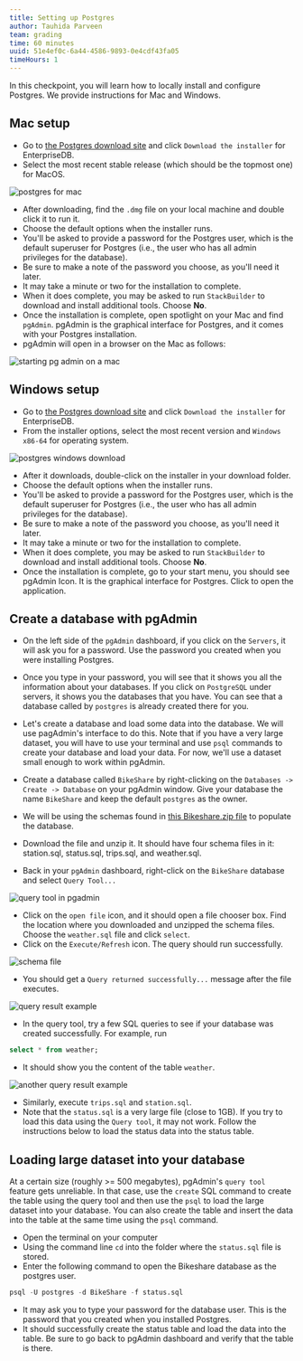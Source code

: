 ```yaml
---
title: Setting up Postgres
author: Tauhida Parveen
team: grading
time: 60 minutes
uuid: 51e4ef0c-6a44-4586-9893-0e4cdf43fa05
timeHours: 1
---
```


In this checkpoint, you will learn how to locally install and configure Postgres. We provide instructions for Mac and Windows. 

## Mac setup

* Go to [the Postgres download site](https://www.postgresql.org/download/macosx/) and click `Download the installer` for EnterpriseDB.
* Select the most recent stable release (which should be the topmost one) for MacOS.


![postgres for mac](postgres-Mac-1.png)

* After downloading, find the `.dmg` file on your local machine and double click it to run it. 
* Choose the default options when the installer runs.
* You'll be asked to provide a password for the Postgres user, which is the default superuser for Postgres (i.e., the user who has all admin privileges for the database). 
* Be sure to make a note of the password you choose, as you'll need it later. 
* It may take a minute or two for the installation to complete.
* When it does complete, you may be asked to run `StackBuilder` to download and install additional tools. Choose **No**.
* Once the installation is complete, open spotlight on your Mac and find `pgAdmin`. pgAdmin is the graphical interface for Postgres, and it comes with your Postgres installation.
* pgAdmin will open in a browser on the Mac as follows: 


![starting pg admin on a mac](pgAdmin-start-mac.png) 


## Windows setup

* Go to [the Postgres download site](https://www.postgresql.org/download/windows/) and click `Download the installer` for EnterpriseDB.
* From the installer options, select the most recent version and `Windows x86-64` for operating system.

![postgres windows download](postgres-windows-1.png)

* After it downloads, double-click on the installer in your download folder.
* Choose the default options when the installer runs.
* You'll be asked to provide a password for the Postgres user, which is the default superuser for Postgres (i.e., the user who has all admin privileges for the database).
* Be sure to make a note of the password you choose, as you'll need it later. 
* It may take a minute or two for the installation to complete.
* When it does complete, you may be asked to run `StackBuilder` to download and install additional tools. Choose **No**.
* Once the installation is complete, go to your start menu, you should see pgAdmin Icon. It is the graphical interface for Postgres. Click to open the application.

## Create a database with pgAdmin

* On the left side of the `pgAdmin` dashboard, if you click on the `Servers`, it will ask you for a password. Use the password you created when you were installing Postgres.
* Once you type in your password, you will see that it shows you all the information about your databases. If you click on `PostgreSQL` under servers, it shows you the databases that you have. You can see that a database called by `postgres` is already created there for you.
* Let's create a database and load some data into the database. We will use pagAdmin's interface to do this. Note that if you have a very large dataset, you will have to use your terminal and use `psql` commands to create your database and load your data. For now, we'll use a dataset small enough to work within pgAdmin.

* Create a database called `BikeShare` by right-clicking on the `Databases -> Create -> Database` on your pgAdmin window. Give your database the name `BikeShare` and keep the default `postgres` as the owner.
* We will be using the schemas found in [this Bikeshare.zip file](https://www.dropbox.com/sh/qond154olfqrsg8/AABzGKnJ87XiD86Toq68GhJTa?dl=0) to populate the database.
* Download the file and unzip it. It should have four schema files in it: station.sql, status.sql, trips.sql, and weather.sql.
* Back in your `pgAdmin` dashboard, right-click on the `BikeShare` database and select `Query Tool...`

![query tool in pgadmin](queryTool.png)

* Click on the `open file` icon, and it should open a file chooser box. Find the location where you downloaded and unzipped the schema files. Choose the `weather.sql` file and click `select`. 
* Click on the `Execute/Refresh` icon. The query should run successfully.  

![schema file](schemaFile.png)

* You should get a `Query returned successfully...` message after the file executes. 

![query result example](queryResult.png)

* In the query tool, try a few SQL queries to see if your database was created successfully. For example, run

```sql
select * from weather;
```

* It should show you the content of the table `weather`.

![another query result example](queryResult2.png)

* Similarly, execute `trips.sql` and `station.sql`. 
* Note that the `status.sql` is a very large file (close to 1GB). If you try to load this data using the `Query tool`, it may not work. Follow the instructions below to load the status data into the status table.

## Loading large dataset into your database

At a certain size (roughly >= 500 megabytes), pgAdmin's `query tool` feature gets unreliable. In that case, use the `create` SQL command to create the table using the query tool and then use the `psql` to load the large dataset into your database. You can also create the table and insert the data into the table at the same time using the `psql` command.

* Open the terminal on your computer
* Using the command line `cd` into the folder where the `status.sql` file is stored.
* Enter the following command to open the Bikeshare database as the postgres user.

```sql
psql -U postgres -d BikeShare -f status.sql
```

* It may ask you to type your password for the database user. This is the password that you created when you installed Postgres.
* It should successfully create the status table and load the data into the table. Be sure to go back to pgAdmin dashboard and verify that the table is there. 

